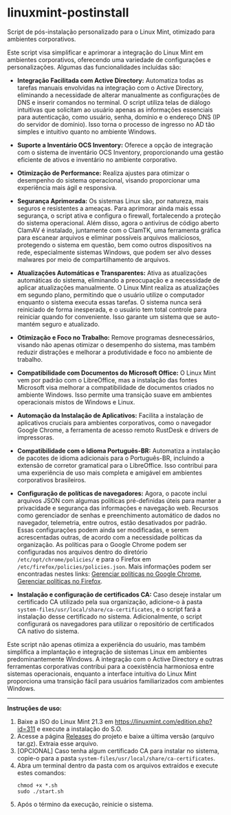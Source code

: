 # linuxmint-postinstall

Script de pós-instalação personalizado para o Linux Mint, otimizado para ambientes corporativos.

Este script visa simplificar e aprimorar a integração do Linux Mint em ambientes corporativos, oferecendo uma variedade de configurações e personalizações. Algumas das funcionalidades incluídas são:

- **Integração Facilitada com Active Directory:** Automatiza todas as tarefas manuais envolvidas na integração com o Active Directory, eliminando a necessidade de alterar manualmente as configurações de DNS e inserir comandos no terminal. O script utiliza telas de diálogo intuitivas que solicitam ao usuário apenas as informações essenciais para autenticação, como usuário, senha, domínio e o endereço DNS (IP do servidor de domínio). Isso torna o processo de ingresso no AD tão simples e intuitivo quanto no ambiente Windows.

- **Suporte a Inventário OCS Inventory:** Oferece a opção de integração com o sistema de inventário OCS Inventory, proporcionando uma gestão eficiente de ativos e inventário no ambiente corporativo.

- **Otimização de Performance:** Realiza ajustes para otimizar o desempenho do sistema operacional, visando proporcionar uma experiência mais ágil e responsiva.

- **Segurança Aprimorada:** Os sistemas Linux são, por natureza, mais seguros e resistentes a ameaças. Para aprimorar ainda mais essa segurança, o script ativa e configura o firewall, fortalecendo a proteção do sistema operacional. Além disso, agora o antivírus de código aberto ClamAV é instalado, juntamente com o ClamTK, uma ferramenta gráfica para escanear arquivos e eliminar possíveis arquivos maliciosos, protegendo o sistema em questão, bem como outros dispositivos na rede, especialmente sistemas Windows, que podem ser alvo desses malwares por meio de compartilhamento de arquivos.

- **Atualizações Automáticas e Transparentes:** Ativa as atualizações automáticas do sistema, eliminando a preocupação e a necessidade de aplicar atualizações manualmente. O Linux Mint realiza as atualizações em segundo plano, permitindo que o usuário utilize o computador enquanto o sistema executa essas tarefas. O sistema nunca será reiniciado de forma inesperada, e o usuário tem total controle para reiniciar quando for conveniente. Isso garante um sistema que se auto-mantém seguro e atualizado.

- **Otimização e Foco no Trabalho:** Remove programas desnecessários, visando não apenas otimizar o desempenho do sistema, mas também reduzir distrações e melhorar a produtividade e foco no ambiente de trabalho.

- **Compatibilidade com Documentos do Microsoft Office:** O Linux Mint vem por padrão com o LibreOffice, mas a instalação das fontes Microsoft visa melhorar a compatibilidade de documentos criados no ambiente Windows. Isso permite uma transição suave em ambientes operacionais mistos de Windows e Linux.

- **Automação da Instalação de Aplicativos:** Facilita a instalação de aplicativos cruciais para ambientes corporativos, como o navegador Google Chrome, a ferramenta de acesso remoto RustDesk e drivers de impressoras.

- **Compatibilidade com o Idioma Português-BR:** Automatiza a instalação de pacotes de idioma adicionais para o Português-BR, incluindo a extensão de corretor gramatical para o LibreOffice. Isso contribui para uma experiência de uso mais completa e amigável em ambientes corporativos brasileiros.
- **Configuração de políticas de navegadores:** Agora, o pacote inclui arquivos JSON com algumas políticas pré-definidas úteis para manter a privacidade e segurança das informações e navegação web. Recursos como gerenciador de senhas e preenchimento automático de dados no navegador, telemetria, entre outros, estão desativados por padrão. Essas configurações podem ainda ser modificadas, e serem acrescentadas outras, de acordo com a necessidade políticas da organização. As políticas para o Google Chrome podem ser configuradas nos arquivos dentro do diretório `/etc/opt/chrome/policies/` e para o Firefox em `/etc/firefox/policies/policies.json`. Mais informações podem ser encontradas nestes links: [Gerenciar políticas no Google Chrome](https://support.google.com/chrome/a/answer/9027408), [Gerenciar políticas no Firefox](https://support.mozilla.org/en-US/kb/managing-policies-linux-desktops).
- **Instalação e configuração de certificados CA:** Caso deseje instalar um certificado CA utilizado pela sua organização, adicione-o à pasta `system-files/usr/local/share/ca-certificates`, e o script fará a instalação desse certificado no sistema. Adicionalmente, o script configurará os navegadores para utilizar o repositório de certificados CA nativo do sistema.

Este script não apenas otimiza a experiência do usuário, mas também simplifica a implantação e integração de sistemas Linux em ambientes predominantemente Windows. A integração com o Active Directory e outras ferramentas corporativas contribui para a coexistência harmoniosa entre sistemas operacionais, enquanto a interface intuitiva do Linux Mint proporciona uma transição fácil para usuários familiarizados com ambientes Windows.

---

**Instruções de uso:**

1. Baixe a ISO do Linux Mint 21.3 em https://linuxmint.com/edition.php?id=311 e execute a instalação do S.O.
2. Acesse a página [Releases](https://github.com/thiagoneo/linuxmint-postinstall/releases) do projeto e baixe a última versão (arquivo tar.gz). Extraia esse arquivo.
3. [OPCIONAL] Caso tenha algum certificado CA para instalar no sistema, copie-o para a pasta `system-files/usr/local/share/ca-certificates`.
4. Abra um terminal dentro da pasta com os arquivos extraídos e execute estes comandos:
   ```
   chmod +x *.sh
   sudo ./start.sh
   ```
5. Após o término da execução, reinicie o sistema.

